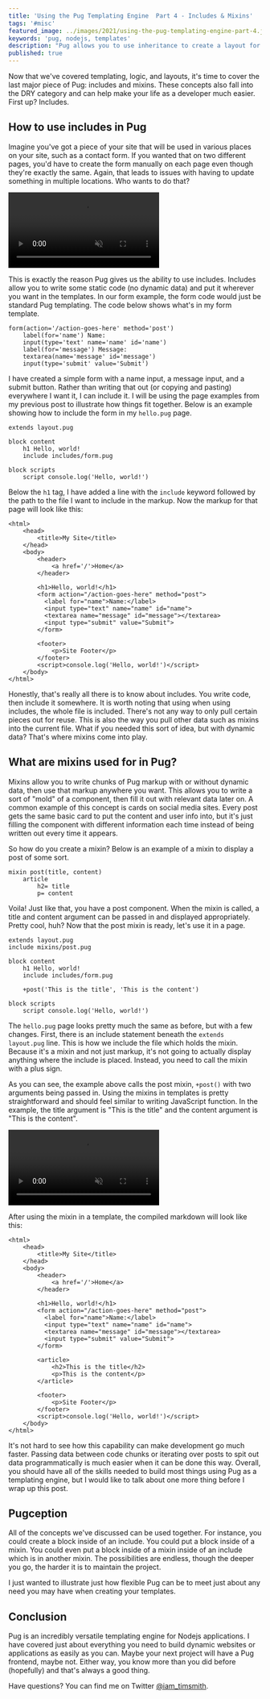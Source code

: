 ```yaml
---
title: 'Using the Pug Templating Engine  Part 4 - Includes & Mixins'
tags: '#misc'
featured_image: ../images/2021/using-the-pug-templating-engine-part-4.jpg
keywords: 'pug, nodejs, templates'
description: "Pug allows you to use inheritance to create a layout for the frontend and then insert blocks of data into the layout, causing a better developer experience."
published: true
---
```


Now that we've covered templating, logic, and layouts, it's time to cover the last major piece of Pug: includes and mixins. These concepts also fall into the DRY category and can help make your life as a developer much easier. First up? Includes.

## How to use includes in Pug

Imagine you've got a piece of your site that will be used in various places on your site, such as a contact form. If you wanted that on two different pages, you'd have to create the form manually on each page even though they're exactly the same. Again, that leads to issues with having to update something in multiple locations. Who wants to do that?

<video src='https://media.giphy.com/media/5CEr8N7lClOg0/giphy.mp4' autoplay muted loop playsinline></video>

This is exactly the reason Pug gives us the ability to use includes. Includes allow you to write some static code (no dynamic data) and put it wherever you want in the templates. In our form example, the form code would just be standard Pug templating. The code below shows what's in my form template.

```pug:title=includes/form.pug
form(action='/action-goes-here' method='post')
	label(for='name') Name:
	input(type='text' name='name' id='name')
	label(for='message') Message:
	textarea(name='message' id='message')
	input(type='submit' value='Submit')
```

I have created a simple form with a name input, a message input, and a submit button. Rather than writing that out (or copying and pasting) everywhere I want it, I can include it. I will be using the page examples from my previous post to illustrate how things fit together. Below is an example showing how to include the form in my `hello.pug` page.

```pug:title=hello.pug
extends layout.pug

block content
	h1 Hello, world!
	include includes/form.pug

block scripts
	script console.log('Hello, world!')
```

Below the `h1` tag, I have added a line with the `include` keyword followed by the path to the file I want to include in the markup. Now the markup for that page will look like this:

```html:title=output
<html>
	<head>
		<title>My Site</title>
	</head>
	<body>
		<header>
			<a href='/'>Home</a>
		</header>

		<h1>Hello, world!</h1>
		<form action="/action-goes-here" method="post">
		  <label for="name">Name:</label>
		  <input type="text" name="name" id="name">
		  <textarea name="message" id="message"></textarea>
		  <input type="submit" value="Submit">
		</form>

		<footer>
			<p>Site Footer</p>
		</footer>
		<script>console.log('Hello, world!')</script>
	</body>
</html>
```

Honestly, that's really all there is to know about includes. You write code, then include it somewhere. It is worth noting that using when using includes, the whole file is included. There's not any way to only pull certain pieces out for reuse. This is also the way you pull other data such as mixins into the current file. What if you needed this sort of idea, but with dynamic data? That's where mixins come into play.

## What are mixins used for in Pug?

Mixins allow you to write chunks of Pug markup with or without dynamic data, then use that markup anywhere you want. This allows you to write a sort of "mold" of a component, then fill it out with relevant data later on. A common example of this concept is cards on social media sites. Every post gets the same basic card to put the content and user info into, but it's just filling the component with different information each time instead of being written out every time it appears.

So how do you create a mixin? Below is an example of a mixin to display a post of some sort.

```pug:title=mixins/post.pug
mixin post(title, content)
	article
		h2= title
		p= content
```

Voila! Just like that, you have a post component. When the mixin is called, a title and content argument can be passed in and displayed appropriately. Pretty cool, huh? Now that the post mixin is ready, let's use it in a page.

```pug:title=hello.pug
extends layout.pug
include mixins/post.pug

block content
	h1 Hello, world!
	include includes/form.pug

	+post('This is the title', 'This is the content')

block scripts
	script console.log('Hello, world!')
```

The `hello.pug` page looks pretty much the same as before, but with a few changes. First, there is an include statement beneath the `extends layout.pug` line. This is how we include the file which holds the mixin. Because it's a mixin and not just markup, it's not going to actually display anything where the include is placed. Instead, you need to call the mixin with a plus sign.

As you can see, the example above calls the post mixin, `+post()` with two arguments being passed in. Using the mixins in templates is pretty straightforward and should feel similar to writing JavaScript function. In the example, the title argument is "This is the title" and the content argument is "This is the content".

<video src='https://media.giphy.com/media/4cUCFvwICarHq/giphy.mp4' autoplay muted loop playsinline></video>

After using the mixin in a template, the compiled markdown will look like this:

```html:title=output
<html>
	<head>
		<title>My Site</title>
	</head>
	<body>
		<header>
			<a href='/'>Home</a>
		</header>

		<h1>Hello, world!</h1>
		<form action="/action-goes-here" method="post">
		  <label for="name">Name:</label>
		  <input type="text" name="name" id="name">
		  <textarea name="message" id="message"></textarea>
		  <input type="submit" value="Submit">
		</form>

		<article>
			<h2>This is the title</h2>
			<p>This is the content</p>
		</article>

		<footer>
			<p>Site Footer</p>
		</footer>
		<script>console.log('Hello, world!')</script>
	</body>
</html>
```

It's not hard to see how this capability can make development go much faster. Passing data between code chunks or iterating over posts to spit out data programmatically is much easier when it can be done this way. Overall, you should have all of the skills needed to build most things using Pug as a templating engine, but I would like to talk about one more thing before I wrap up this post.

## Pugception

All of the concepts we've discussed can be used together. For instance, you could create a block inside of an include. You could put a block inside of a mixin. You could even put a block inside of a mixin inside of an include which is in another mixin. The possibilities are endless, though the deeper you go, the harder it is to maintain the project.

I just wanted to illustrate just how flexible Pug can be to meet just about any need you may have when creating your templates.

## Conclusion

Pug is an incredibly versatile templating engine for Nodejs applications. I have covered just about everything you need to build dynamic websites or applications as easily as you can. Maybe your next project will have a Pug frontend, maybe not. Either way, you know more than you did before (hopefully) and that's always a good thing.

Have questions? You can find me on Twitter [@iam_timsmith](https://www.twitter.com/iam_timsmith).
